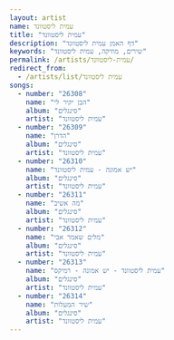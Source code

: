 ```yaml
---
layout: artist
name: עמית ליסטוונד
title: "עמית ליסטוונד"
description: "דף האמן עמית ליסטוונד"
keywords: "שירים, מוזיקה, עמית ליסטוונד"
permalink: /artists/עמית-ליסטוונד/
redirect_from:
  - /artists/list/עמית ליסטוונד
songs:
  - number: "26308"
    name: "הבן יקיר לי"
    album: "סינגלים"
    artist: "עמית ליסטוונד"
  - number: "26309"
    name: "הדרן"
    album: "סינגלים"
    artist: "עמית ליסטוונד"
  - number: "26310"
    name: "יש אמונה - עמית ליסטוונד"
    album: "סינגלים"
    artist: "עמית ליסטוונד"
  - number: "26311"
    name: "מה אשיב"
    album: "סינגלים"
    artist: "עמית ליסטוונד"
  - number: "26312"
    name: "מלים שאמר אבי"
    album: "סינגלים"
    artist: "עמית ליסטוונד"
  - number: "26313"
    name: "עמית ליסטוונד - יש אמונה - רמיקס"
    album: "סינגלים"
    artist: "עמית ליסטוונד"
  - number: "26314"
    name: "שיר המעלות"
    album: "סינגלים"
    artist: "עמית ליסטוונד"
---
```

